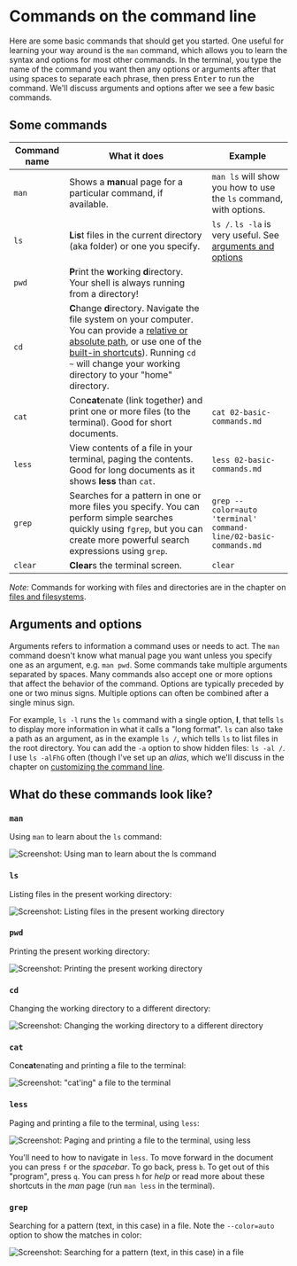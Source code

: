 # Commands on the command line

Here are some basic commands that should get you started. One useful for learning your way around is the `man` command, which allows you to learn the syntax and options for most other commands. In the terminal, you type the name of the command you want then any options or arguments after that using spaces to separate each phrase, then press <kbd>Enter</kbd> to run the command. We'll discuss arguments and options after we see a few basic commands.

## Some commands

| Command name | What it does | Example |
| ------------ | ------------ | ------- |
| ``man`` | Shows a **man**ual page for a particular command, if available. | ``man ls`` will show you how to use the `ls` command, with options.|
| ``ls`` | **L**i**s**t files in the current directory (aka folder) or one you specify. | ``ls /``. ``ls -la`` is very useful. See [arguments and options](#arguments-and-options) |
| ``pwd`` | **P**rint the **w**orking **d**irectory. Your shell is always running from a directory! |
| ``cd`` | **C**hange **d**irectory. Navigate the file system on your computer. You can provide a [relative or absolute path](04-files.md#follow-the-path), or use one of the [built-in shortcuts](04-files.md#path-shortcuts)). Running `cd ~` will change your working directory to your "home" directory. |
| ``cat`` | Con**cat**enate (link together) and print one or more files (to the terminal). Good for short documents. | ``cat 02-basic-commands.md`` |
| ``less`` | View contents of a file in your terminal, paging the contents. Good for long documents as it shows **less** than ``cat``. | ``less 02-basic-commands.md`` |
| ``grep`` | Searches for a pattern in one or more files you specify. You can perform simple searches quickly using `fgrep`, but you can create more powerful search expressions using `grep`. | ``grep --color=auto 'terminal' command-line/02-basic-commands.md`` |
| ``clear`` | **Clear**s the terminal screen. | ``clear`` |

*Note:* Commands for working with files and directories are in the chapter on [files and filesystems](04-files.md).

## Arguments and options

Arguments refers to information a command uses or needs to act. The `man` command doesn't know what manual page you want unless you specify one as an argument, e.g. `man pwd`. Some commands take multiple arguments separated by spaces. Many commands also accept one or more options  that affect the behavior of the command. Options are typically preceded by one or two minus signs. Multiple options can often be combined after a single minus sign.

For example, `ls -l` runs the `ls` command with a single option, **l**, that tells `ls` to display more information in what it calls a "long format". `ls` can also take a path as an argument, as in the example `ls /`, which tells `ls` to list files in the root directory. You can add the `-a` option to show hidden files: ``ls -al /``. I use ``ls -alFhG`` often (though I've set up an *alias*, which we'll discuss in the chapter on [customizing the command line](05-customizing.md#add-command-aliases).

## What do these commands look like?

### `man`

Using `man` to learn about the `ls` command:

![Screenshot: Using `man` to learn about the `ls` command](images/man-ls.png)

### `ls`

Listing files in the present working directory:

![Screenshot: Listing files in the present working directory](images/ls.png)

### `pwd`

Printing the present working directory:

![Screenshot: Printing the present working directory](images/pwd.png)

### `cd`

Changing the working directory to a different directory:

![Screenshot: Changing the working directory to a different directory](images/cd.png)

### `cat`

Con**cat**enating and printing a file to the terminal:

![Screenshot: "cat'ing" a file to the terminal](images/cat.png)

### `less`

Paging and printing a file to the terminal, using `less`:

![Screenshot: Paging and printing a file to the terminal, using `less`](images/less.png)

You'll need to how to navigate in `less`. To move forward in the document you can press `f` or the *spacebar*. To go back, press `b`. To get out of this "program", press `q`. You can press `h` for *help* or read more about these shortcuts in the *man* page (run `man less` in the terminal).

### `grep`

Searching for a pattern (text, in this case) in a file. Note the `--color=auto` option to show the matches in color:

![Screenshot: Searching for a pattern (text, in this case) in a file](images/grep.png)



